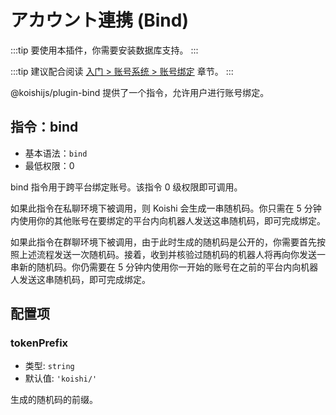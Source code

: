 # アカウント連携 (Bind)

:::tip
要使用本插件，你需要安装数据库支持。
:::

:::tip
建议配合阅读 [入门 > 账号系统 > 账号绑定](../../manual/usage/platform.md#通过指令绑定) 章节。
:::

@koishijs/plugin-bind 提供了一个指令，允许用户进行账号绑定。

## 指令：bind

- 基本语法：`bind`
- 最低权限：0

bind 指令用于跨平台绑定账号。该指令 0 级权限即可调用。

如果此指令在私聊环境下被调用，则 Koishi 会生成一串随机码。你只需在 5 分钟内使用你的其他账号在要绑定的平台内向机器人发送这串随机码，即可完成绑定。

如果此指令在群聊环境下被调用，由于此时生成的随机码是公开的，你需要首先按照上述流程发送一次随机码。接着，收到并核验过随机码的机器人将再向你发送一串新的随机码。你仍需要在 5 分钟内使用你一开始的账号在之前的平台内向机器人发送这串随机码，即可完成绑定。

## 配置项

### tokenPrefix

- 类型: `string`
- 默认值: `'koishi/'`

生成的随机码的前缀。
